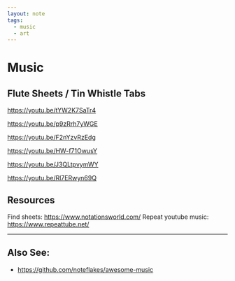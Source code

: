 ```yaml
---
layout: note
tags:
  - music
  - art
---
```


# Music

## Flute Sheets / Tin Whistle Tabs

https://youtu.be/tYW2K7SaTr4

https://youtu.be/p9zRrh7yWGE

https://youtu.be/F2nYzvRzEdg

https://youtu.be/HW-f71OwusY

https://youtu.be/J3QLtpvymWY

https://youtu.be/Rl7ERwyn69Q

## Resources

Find sheets: https://www.notationsworld.com/
Repeat youtube music: https://www.repeattube.net/

---

## Also See:

- https://github.com/noteflakes/awesome-music
